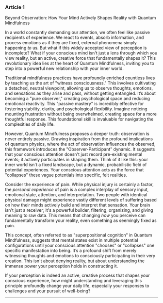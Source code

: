 ### Article 1
Beyond Observation: How Your Mind Actively Shapes Reality with Quantum Mindfulness



In a world constantly demanding our attention, we often feel like passive recipients of experience. We react to events, absorb information, and process emotions as if they are fixed, external phenomena simply happening *to* us. But what if this widely accepted view of perception is incomplete? What if your conscious mind isn't just a lens through which you view reality, but an active, creative force that fundamentally shapes it? This revolutionary idea lies at the heart of Quantum Mindfulness, inviting you to step into a powerful new relationship with your inner world.

Traditional mindfulness practices have profoundly enriched countless lives by teaching us the art of "witness consciousness." This involves cultivating a detached, neutral viewpoint, allowing us to observe thoughts, emotions, and sensations as they arise and pass, without getting entangled. It’s about becoming a "pure observer," creating psychological space and reducing emotional reactivity. This "passive mastery" is incredibly effective for fostering stability, clarity, and psychological flexibility. Imagine noticing mounting frustration without being overwhelmed, creating space for a more thoughtful response. This foundational skill is invaluable for navigating the complexities of daily life.

However, Quantum Mindfulness proposes a deeper truth: observation is never entirely passive. Drawing inspiration from the profound implications of quantum physics, where the act of observation influences the observed, this framework introduces the "Observer-Participant" dynamic. It suggests that your conscious attention doesn't just record pre-existing mental events; it actively participates in shaping them. Think of it like this: your inner world isn't a fixed landscape, but a dynamic, probabilistic field of potential experiences. Your conscious attention acts as the force that "collapses" these vague potentials into specific, felt realities.

Consider the experience of pain. While physical injury is certainly a factor, the *personal experience* of pain is a complex interplay of sensory input, emotional state, attention, and interpretation. Two people with identical physical damage might experience vastly different levels of suffering based on how their minds actively build and interpret that sensation. Your brain isn't just a receiver; it's a powerful builder, filtering, organizing, and giving meaning to raw data. This means that changing *how* you perceive can fundamentally transform your reality, even something as seemingly fixed as pain.

This concept, often referred to as "superpositional cognition" in Quantum Mindfulness, suggests that mental states exist in multiple potential configurations until your conscious attention "chooses" or "collapses" one specific manifestation into being. It’s a profound shift from merely witnessing thoughts and emotions to consciously participating in their very creation. This isn't about denying reality, but about understanding the immense power your perception holds in constructing it.

If your perception is indeed an active, creative process that shapes your conscious experience, how might understanding and leveraging this principle profoundly change your daily life, especially your responses to challenges and your pursuit of well-being?

---